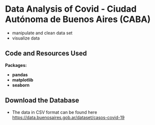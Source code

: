 # Data Analysis of Covid - Ciudad Autónoma de Buenos Aires (CABA)
* manipulate and clean data set
* visualize data

## Code and Resources Used
**Packages:** 
  - **pandas**
  - **matplotlib**
  - **seaborn**

## Download the Database
* The data in CSV format can be found here https://data.buenosaires.gob.ar/dataset/casos-covid-19

